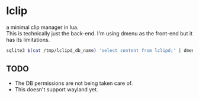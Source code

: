 # lclip
a minimal clip manager in lua.</br>
This is technically just the back-end. I'm using dmenu as the front-end but it has its limitations.</br>
```sh
sqlite3 $(cat /tmp/lclipd_db_name) 'select content from lclipd;' | dmenu
```

## TODO
* The DB permissions are not being taken care of.</br>
* This doesn't support wayland yet.</br>
